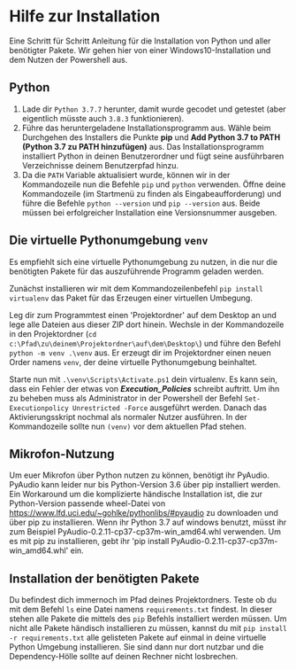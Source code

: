 # Hilfe zur Installation
Eine Schritt für Schritt Anleitung für die Installation von Python und aller benötigter Pakete. Wir gehen hier von einer Windows10-Installation und dem Nutzen der Powershell aus.

## Python
1. Lade dir `Python 3.7.7` herunter, damit wurde gecodet und getestet (aber eigentlich müsste auch `3.8.3` funktionieren).
2. Führe das heruntergeladene Installationsprogramm aus. Wähle beim Durchgehen des Installers die Punkte **pip** und  **Add Python 3.7 to PATH (Python 3.7 zu PATH hinzufügen)** aus. Das Installationsprogramm installiert Python in deinen Benutzerordner und fügt seine ausführbaren Verzeichnisse deinem Benutzerpfad hinzu.
3. Da die `PATH` Variable aktualisiert wurde, können wir in der Kommandozeile nun die Befehle `pip` und `python` verwenden. Öffne deine Kommandozeile (im Startmenü zu finden als Eingabeaufforderung) und führe die Befehle `python --version` und `pip --version` aus. Beide müssen bei erfolgreicher Installation eine Versionsnummer ausgeben.

## Die virtuelle Pythonumgebung `venv`
Es empfiehlt sich eine virtuelle Pythonumgebung zu nutzen, in die nur die benötigten Pakete für das auszuführende Programm geladen werden. 

Zunächst installieren wir mit dem Kommandozeilenbefehl `pip install virtualenv` das Paket für das Erzeugen einer virtuellen Umbegung.

Leg dir zum Programmtest einen 'Projektordner' auf dem Desktop an und lege alle Dateien aus dieser ZIP dort hinein. Wechsle in der Kommandozeile in den Projektordner (`cd c:\Pfad\zu\deinem\Projektordner\auf\dem\Desktop\`) und führe den Befehl `python -m venv .\venv` aus. Er erzeugt dir im Projektordner einen neuen Order namens `venv`, der deine virtuelle Pythonumgebung beinhaltet.

Starte nun mit `.\venv\Scripts\Activate.ps1` dein virtualenv. Es kann sein, dass ein Fehler der etwas von ***Execution_Policies*** schreibt auftritt. Um ihn zu beheben muss als Administrator in der Powershell der Befehl `Set-Executionpolicy Unrestricted -Force` ausgeführt werden. Danach das Aktivierungsskript nochmal als normaler Nutzer ausführen. In der Kommandozeile sollte nun `(venv)` vor dem aktuellen Pfad stehen.

## Mikrofon-Nutzung
Um euer Mikrofon über Python nutzen zu können, benötigt ihr PyAudio. PyAudio kann leider nur bis Python-Version 3.6 über pip installiert werden.
Ein Workaround um die komplizierte händische Installation ist, die zur Python-Version passende wheel-Datei von https://www.lfd.uci.edu/~gohlke/pythonlibs/#pyaudio zu downloaden und über pip zu installieren.
Wenn ihr Python 3.7 auf windows benutzt, müsst ihr zum Beispiel PyAudio-0.2.11-cp37-cp37m-win_amd64.whl verwenden.
Um es mit pip zu installieren, gebt ihr 'pip install PyAudio-0.2.11-cp37-cp37m-win_amd64.whl' ein. 

## Installation der benötigten Pakete
Du befindest dich immernoch im Pfad deines Projektordners. Teste ob du mit dem Befehl `ls` eine Datei namens `requirements.txt` findest. In dieser stehen alle Pakete die mittels des `pip` Befehls installiert werden müssen. Um nicht alle Pakete händisch installieren zu müssen, kannst du mit `pip install -r requirements.txt` alle gelisteten Pakete auf einmal in deine virtuelle Python Umgebung installieren. Sie sind dann nur dort nutzbar und die Dependency-Hölle sollte auf deinen Rechner nicht losbrechen.